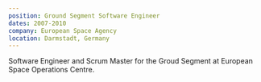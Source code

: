 ```yaml
---
position: Ground Segment Software Engineer
dates: 2007-2010
company: European Space Agency
location: Darmstadt, Germany
---
```

Software Engineer and Scrum Master for the Groud Segment at European Space Operations Centre. 
